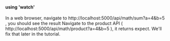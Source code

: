 #### using 'watch'

In a web browser, navigate to
http://localhost:5000/api/math/sum?a=4&b=5
, you should see the result
Navigate to the product API ( http://localhost:5000/api/math/product?a=4&b=5 ), it returns
expect. We'll fix that later in the tutorial.


